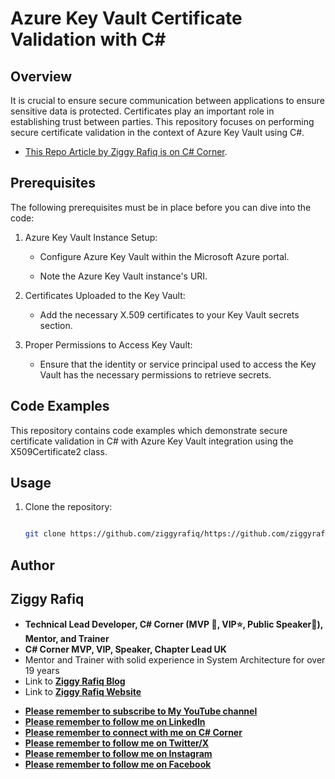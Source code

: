 # Azure Key Vault Certificate Validation with C#

## Overview

It is crucial to ensure secure communication between applications to ensure sensitive data is protected. Certificates play an important role in establishing trust between parties. This repository focuses on performing secure certificate validation in the context of Azure Key Vault using C#.

*  [This Repo Article by Ziggy Rafiq is on C# Corner]([https://www.c-sharpcorner.com/article/Azure-Key-Vault-Certificate-Validation-with-C#/](https://www.c-sharpcorner.com/article/azure-key-vault-certificate-validation-with-c-sharp/)).

## Prerequisites

The following prerequisites must be in place before you can dive into the code:

1. Azure Key Vault Instance Setup:

   - Configure Azure Key Vault within the Microsoft Azure portal.

   - Note the Azure Key Vault instance's URI.

2. Certificates Uploaded to the Key Vault:

   - Add the necessary X.509 certificates to your Key Vault secrets section.

3. Proper Permissions to Access Key Vault:

   - Ensure that the identity or service principal used to access the Key Vault has the necessary permissions to retrieve secrets.

## Code Examples

This repository contains code examples which demonstrate secure certificate validation in C# with Azure Key Vault integration using the X509Certificate2 class.

## Usage

1. Clone the repository:

   ```bash

   git clone https://github.com/ziggyrafiq/https://github.com/ziggyrafiq/Articles-Posts/tree/main/Azure/azure-keyvault-certificate-validation-csharp.git


## Author
## Ziggy Rafiq
- **Technical Lead Developer, C# Corner (MVP 🏅, VIP⭐️, Public Speaker🎤), Mentor, and Trainer**
- **C# Corner MVP, VIP, Speaker, Chapter Lead UK**
- Mentor and Trainer with solid experience in System Architecture for over 19 years
- Link to [**Ziggy Rafiq Blog**](https://blog.ziggyrafiq.com)
- Link to [**Ziggy Rafiq Website**](https://ziggyrafiq.com)
* [**Please remember to subscribe to My YouTube channel**](https://www.youtube.com/)
* [**Please remember to follow me on LinkedIn**](https://www.linkedin.com/in/ziggyrafiq/)
* [**Please remember to connect with me on C# Corner**](https://www.c-sharpcorner.com/members/ziggy-rafiq)
* [**Please remember to follow  me on Twitter/X**](https://twitter.com/ziggyrafiq)
* [**Please remember to follow  me on Instagram**](https://www.instagram.com/ziggyrafiq/)
* [**Please remember to follow  me on Facebook**](https://www.facebook.com/ziggyrafiq) 

